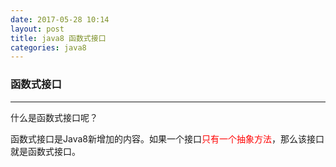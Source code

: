```yaml
---
date: 2017-05-28 10:14
layout: post
title: java8 函数式接口
categories: java8
---
```


### 函数式接口
----------------------------------------
什么是函数式接口呢？

函数式接口是Java8新增加的内容。如果一个接口<font color="#FF0000">只有一个抽象方法</font>，那么该接口就是函数式接口。